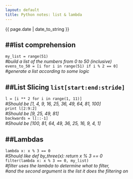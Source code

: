 ```yaml
---
layout: default
title: Python notes: list & lambda
---
```

{{ page.date | date_to_string }}

##list comprehension   
---
 
`my_list = range(51)`      
_#build a list of the numbers from 0 to 50 (inclusive)_   
`evens_to_50 = [i for i in range(51) if i % 2 == 0]`   
_#generate a list according to some logic_   
   

##List Slicing `list[start:end:stride]`   
---
 
`l = [i ** 2 for i in range(1, 11)]`   
_#Should be \[1, 4, 9, 16, 25, 36, 49, 64, 81, 100]_   
`print l[2:9:2]`   
_#Should be \[9, 25, 49, 81]_   
`backwards = l[::-1]`   
_#Should be \[100, 81, 64, 49, 36, 25, 16, 9, 4, 1]_  
   

##Lambdas   
---
 
`lambda x: x % 3 == 0`   
*#Should like def by_three(x): return x % 3 == 0*  
`filter(lambda x: x % 3 == 0, my_list)`   
_#filter uses the lambda to determine what to filter,_   
_#and the second argument is the list it does the filtering on_   
